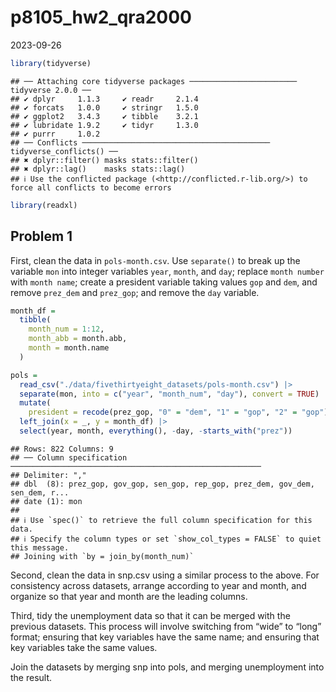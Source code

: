 p8105_hw2_qra2000
================
2023-09-26

``` r
library(tidyverse)
```

    ## ── Attaching core tidyverse packages ──────────────────────── tidyverse 2.0.0 ──
    ## ✔ dplyr     1.1.3     ✔ readr     2.1.4
    ## ✔ forcats   1.0.0     ✔ stringr   1.5.0
    ## ✔ ggplot2   3.4.3     ✔ tibble    3.2.1
    ## ✔ lubridate 1.9.2     ✔ tidyr     1.3.0
    ## ✔ purrr     1.0.2     
    ## ── Conflicts ────────────────────────────────────────── tidyverse_conflicts() ──
    ## ✖ dplyr::filter() masks stats::filter()
    ## ✖ dplyr::lag()    masks stats::lag()
    ## ℹ Use the conflicted package (<http://conflicted.r-lib.org/>) to force all conflicts to become errors

``` r
library(readxl)
```

## Problem 1

First, clean the data in `pols-month.csv`. Use `separate()` to break up
the variable `mon` into integer variables `year`, `month`, and `day`;
replace `month number` with `month name`; create a president variable
taking values `gop` and `dem`, and remove `prez_dem` and `prez_gop`; and
remove the `day` variable.

``` r
month_df = 
  tibble(
    month_num = 1:12,
    month_abb = month.abb,
    month = month.name
  )

pols = 
  read_csv("./data/fivethirtyeight_datasets/pols-month.csv") |>
  separate(mon, into = c("year", "month_num", "day"), convert = TRUE) |>
  mutate(
    president = recode(prez_gop, "0" = "dem", "1" = "gop", "2" = "gop")) |>
  left_join(x = _, y = month_df) |> 
  select(year, month, everything(), -day, -starts_with("prez"))
```

    ## Rows: 822 Columns: 9
    ## ── Column specification ────────────────────────────────────────────────────────
    ## Delimiter: ","
    ## dbl  (8): prez_gop, gov_gop, sen_gop, rep_gop, prez_dem, gov_dem, sen_dem, r...
    ## date (1): mon
    ## 
    ## ℹ Use `spec()` to retrieve the full column specification for this data.
    ## ℹ Specify the column types or set `show_col_types = FALSE` to quiet this message.
    ## Joining with `by = join_by(month_num)`

Second, clean the data in snp.csv using a similar process to the above.
For consistency across datasets, arrange according to year and month,
and organize so that year and month are the leading columns.

Third, tidy the unemployment data so that it can be merged with the
previous datasets. This process will involve switching from “wide” to
“long” format; ensuring that key variables have the same name; and
ensuring that key variables take the same values.

Join the datasets by merging snp into pols, and merging unemployment
into the result.
